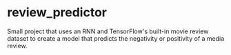 # review_predictor
Small project that uses an RNN and TensorFlow's built-in movie review dataset to create a model that predicts the negativity or positivity of a media review. 
